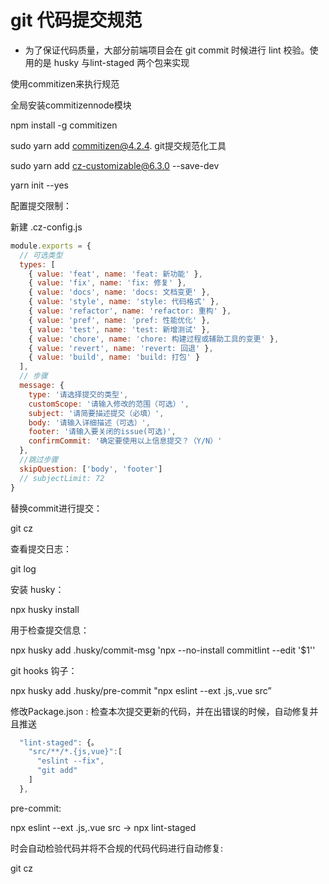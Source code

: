 # git 代码提交规范

* 为了保证代码质量，大部分前端项目会在 git commit 时候进行 lint 校验。使用的是 husky 与lint-staged 两个包来实现

使用commitizen来执行规范

全局安装commitizennode模块

npm install -g commitizen

sudo yarn add commitizen@4.2.4.    git提交规范化工具

sudo yarn add cz-customizable@6.3.0 --save-dev   

yarn init --yes

配置提交限制：

新建 .cz-config.js

```js
module.exports = {
  // 可选类型
  types: [
    { value: 'feat', name: 'feat: 新功能' },
    { value: 'fix', name: 'fix: 修复' },
    { value: 'docs', name: 'docs: 文档变更' },
    { value: 'style', name: 'style: 代码格式' },
    { value: 'refactor', name: 'refactor: 重构' },
    { value: 'pref', name: 'pref: 性能优化' },
    { value: 'test', name: 'test: 新增测试' },
    { value: 'chore', name: 'chore: 构建过程或辅助工具的变更' },
    { value: 'revert', name: 'revert: 回退' },
    { value: 'build', name: 'build: 打包' }
  ],
  // 步骤
  message: {
    type: '请选择提交的类型',
    customScope: '请输入修改的范围（可选）',
    subject: '请简要描述提交（必填）',
    body: '请输入详细描述（可选）',
    footer: '请输入要关闭的issue(可选)',
    confirmCommit: '确定要使用以上信息提交？（Y/N）'
  },
  //跳过步骤
  skipQuestion: ['body', 'footer']
  // subjectLimit: 72
}

```
替换commit进行提交：

git cz  

查看提交日志：

git log 



安装 husky：

npx husky install

用于检查提交信息：

npx husky add .husky/commit-msg 'npx --no-install commitlint --edit '$1'' 

git hooks 钩子：

npx husky add .husky/pre-commit "npx eslint --ext .js,.vue src”

修改Package.json :
检查本次提交更新的代码，并在出错误的时候，自动修复并且推送

```js
  "lint-staged": {。
    "src/**/*.{js,vue}":[
      "eslint --fix",
      "git add"
    ]
  },
```

pre-commit:

npx eslint --ext .js,.vue src -> npx lint-staged

时会自动检验代码并将不合规的代码代码进行自动修复:

git cz 